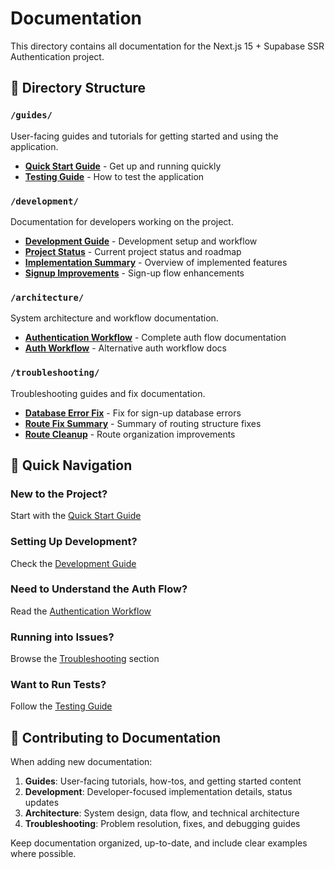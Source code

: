# Documentation

This directory contains all documentation for the Next.js 15 + Supabase SSR Authentication project.

## 📁 Directory Structure

### `/guides/`
User-facing guides and tutorials for getting started and using the application.

- **[Quick Start Guide](./guides/QUICK_START.md)** - Get up and running quickly
- **[Testing Guide](./guides/TESTING_GUIDE.md)** - How to test the application

### `/development/`
Documentation for developers working on the project.

- **[Development Guide](./development/DEVELOPMENT_GUIDE.md)** - Development setup and workflow
- **[Project Status](./development/PROJECT_STATUS.md)** - Current project status and roadmap
- **[Implementation Summary](./development/IMPLEMENTATION_SUMMARY.md)** - Overview of implemented features
- **[Signup Improvements](./development/SIGNUP_IMPROVEMENTS.md)** - Sign-up flow enhancements

### `/architecture/`
System architecture and workflow documentation.

- **[Authentication Workflow](./architecture/AUTHENTICATION_WORKFLOW.md)** - Complete auth flow documentation
- **[Auth Workflow](./architecture/AUTH_WORKFLOW.md)** - Alternative auth workflow docs

### `/troubleshooting/`
Troubleshooting guides and fix documentation.

- **[Database Error Fix](./troubleshooting/DATABASE_ERROR_FIX.md)** - Fix for sign-up database errors
- **[Route Fix Summary](./troubleshooting/ROUTE_FIX_SUMMARY.md)** - Summary of routing structure fixes
- **[Route Cleanup](./troubleshooting/ROUTE_CLEANUP.md)** - Route organization improvements

## 🚀 Quick Navigation

### New to the Project?
Start with the [Quick Start Guide](./guides/QUICK_START.md)

### Setting Up Development?
Check the [Development Guide](./development/DEVELOPMENT_GUIDE.md)

### Need to Understand the Auth Flow?
Read the [Authentication Workflow](./architecture/AUTHENTICATION_WORKFLOW.md)

### Running into Issues?
Browse the [Troubleshooting](./troubleshooting/) section

### Want to Run Tests?
Follow the [Testing Guide](./guides/TESTING_GUIDE.md)

## 📝 Contributing to Documentation

When adding new documentation:

1. **Guides**: User-facing tutorials, how-tos, and getting started content
2. **Development**: Developer-focused implementation details, status updates
3. **Architecture**: System design, data flow, and technical architecture
4. **Troubleshooting**: Problem resolution, fixes, and debugging guides

Keep documentation organized, up-to-date, and include clear examples where possible.
